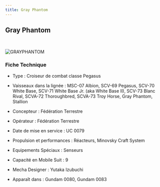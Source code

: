 ```yaml
---
title: Gray Phantom
---
```


Gray Phantom
------------


 


![GRAYPHANTOM](/images/stories/saga/gundam0080/ms/federation/GRAYPHANTOM.PNG)


### Fiche Technique


- Type : Croiseur de combat classe Pegasus  
- Vaisseaux dans la lignée : MSC-07 Albion, SCV-69 Pegasus, SCV-70 White Base, SCV-71 White Base Jr. (aka White Base II), SCV-73 Blanc Rival, SCVA-72 Thoroughbred, SCVA-73 Troy Horse, Gray Phantom, Stallion  
- Concepteur : Fédération Terrestre  
- Opérateur : Fédération Terrestre  
- Date de mise en service : UC 0079  
- Propulsion et performances : Réacteurs, Minovsky Craft System  
- Equipements Spéciaux : Senseurs  
- Capacité en Mobile Suit : 9  
  
  
- Mecha Designer : Yutaka Izubuchi  
- Apparaît dans : Gundam 0080, Gundam 0083

